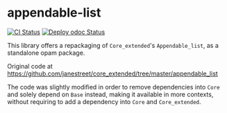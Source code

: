 # appendable-list

[![CI Status](https://github.com/mbarbin/appendable-list/workflows/ci/badge.svg)](https://github.com/mbarbin/appendable-list/actions/workflows/ci.yml)
[![Deploy odoc Status](https://github.com/mbarbin/appendable-list/workflows/deploy-odoc/badge.svg)](https://github.com/mbarbin/appendable-list/actions/workflows/deploy-odoc.yml)

This library offers a repackaging of `Core_extended`'s `Appendable_list`, as a
standalone opam package.

Original code at https://github.com/janestreet/core_extended/tree/master/appendable_list

The code was slightly modified in order to remove dependencies into `Core` and
solely depend on `Base` instead, making it available in more contexts, without
requiring to add a dependency into `Core` and `Core_extended`.
